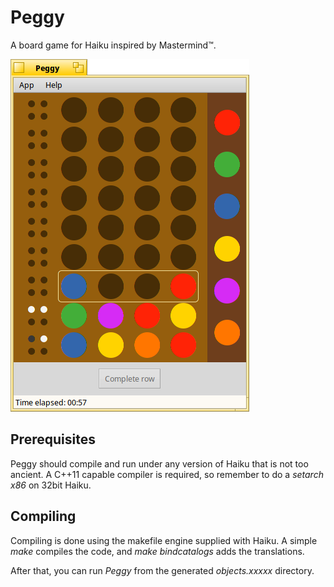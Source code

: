# Peggy

A board game for Haiku inspired by Mastermind™.


![Screenshot](./screenshot.png)

## Prerequisites
Peggy should compile and run under any version of Haiku that is not too ancient.
A C++11 capable compiler is required, so remember to do a *setarch x86* on 32bit Haiku.

## Compiling
Compiling is done using the makefile engine supplied with Haiku. A simple *make* compiles the code,
and *make bindcatalogs* adds the translations.

After that, you can run *Peggy* from the generated *objects.xxxxx* directory.



